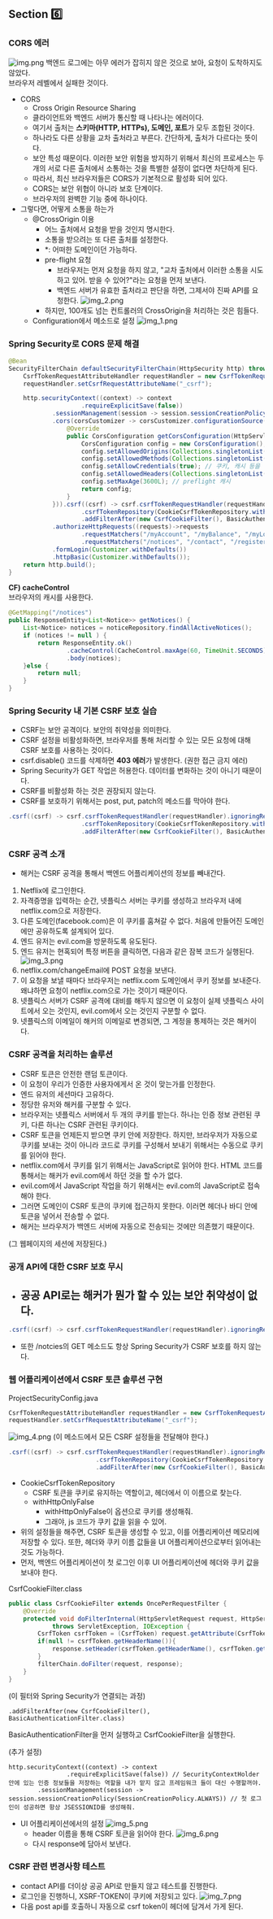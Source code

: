 ## Section 6️⃣
### CORS 에러
![img.png](image/img.png)
백엔드 로그에는 아무 에러가 잡히지 않은 것으로 보아, 요청이 도착하지도 않았다.  
브라우저 레벨에서 실패한 것이다.

- CORS
  - Cross Origin Resource Sharing
  - 클라이언트와 백엔드 서버가 통신할 때 나타나는 에러이다.
  - 여기서 출처는 **스키마(HTTP, HTTPs), 도메인, 포트**가 모두 조합된 것이다.
  - 하나라도 다른 상황을 교차 출처라고 부른다. 간단하게, 출처가 다르다는 뜻이다.
  - 보안 특성 때문이다. 이러한 보안 위험을 방지하기 위해서 최신의 프로세스는 두 개의 서로 다른 출처에서 소통하는 것을 특별한 설정이 없다면 차단하게 된다.
  - 따라서, 최신 브라우저들은 CORS가 기본적으로 활성화 되어 있다.
  - CORS는 보안 위협이 아니라 보호 단계이다.
  - 브라우저의 완벽한 기능 중에 하나이다.
- 그렇다면, 어떻게 소통을 하는가
  - @CrossOrigin 이용
    - 어느 출처에서 요청을 받을 것인지 명시한다.
    - 소통을 받으려는 또 다른 출처를 설정한다.
    - *: 어떠한 도메인이던 가능하다.
    - pre-flight 요청
      - 브라우저는 먼저 요청을 하지 않고, "교차 출처에서 이러한 소통을 시도하고 있어. 받을 수 있어?"라는 요청을 먼저 보낸다.
      - 백엔드 서버가 유효한 출처라고 판단을 하면, 그제서야 진짜 API를 요청한다.
![img_2.png](image/img_2.png)
    - 하지만, 100개도 넘는 컨트롤러의 CrossOrigin을 처리하는 것은 힘들다.
  - Configuration에서 메소드로 설정
![img_1.png](image/img_1.png)

### Spring Security로 CORS 문제 해결
```java
@Bean
SecurityFilterChain defaultSecurityFilterChain(HttpSecurity http) throws Exception {
    CsrfTokenRequestAttributeHandler requestHandler = new CsrfTokenRequestAttributeHandler();
    requestHandler.setCsrfRequestAttributeName("_csrf");

    http.securityContext((context) -> context
                    .requireExplicitSave(false))
            .sessionManagement(session -> session.sessionCreationPolicy(SessionCreationPolicy.ALWAYS))
            .cors(corsCustomizer -> corsCustomizer.configurationSource(new CorsConfigurationSource() { // 익명 객체
                @Override
                public CorsConfiguration getCorsConfiguration(HttpServletRequest request) {
                    CorsConfiguration config = new CorsConfiguration();
                    config.setAllowedOrigins(Collections.singletonList("http://localhost:4200"));
                    config.setAllowedMethods(Collections.singletonList("*"));
                    config.setAllowCredentials(true); // 쿠키, 캐시 등을 담는 것을 동의한다.
                    config.setAllowedHeaders(Collections.singletonList("*"));
                    config.setMaxAge(3600L); // preflight 캐시
                    return config;
                }
            })).csrf((csrf) -> csrf.csrfTokenRequestHandler(requestHandler).ignoringRequestMatchers("/contact", "/register")
                    .csrfTokenRepository(CookieCsrfTokenRepository.withHttpOnlyFalse()))
                    .addFilterAfter(new CsrfCookieFilter(), BasicAuthenticationFilter.class)
            .authorizeHttpRequests((requests)->requests
                    .requestMatchers("/myAccount", "/myBalance", "/myLoans", "/myCards", "/user").authenticated()
                    .requestMatchers("/notices", "/contact", "/register").permitAll())
            .formLogin(Customizer.withDefaults())
            .httpBasic(Customizer.withDefaults());
    return http.build();
}  
```

**CF) cacheControl**  
브라우저의 캐시를 사용한다.
```java
@GetMapping("/notices")
public ResponseEntity<List<Notice>> getNotices() {
    List<Notice> notices = noticeRepository.findAllActiveNotices();
    if (notices != null ) {
        return ResponseEntity.ok()
                .cacheControl(CacheControl.maxAge(60, TimeUnit.SECONDS)) // 브라우저가 60초 동안 notices API를 호출하지 않는다. 요구 사항에 따라 어떠한 데이터들이 자주 바뀌지 않을 것 같다면 사용한다.
                .body(notices);
    }else {
        return null;
    }
}
```

### Spring Security 내 기본 CSRF 보호 실습
- CSRF는 보안 공격이다. 보안의 취약성을 의미한다.
- CSRF 설정을 비활성화하면, 브라우저를 통해 처리할 수 있는 모든 요청에 대해 CSRF 보호를 사용하는 것이다.
- csrf.disable() 코드를 삭제하면 **403 에러**가 발생한다. (권한 접근 금지 에러)
- Spring Security가 GET 작업은 허용한다. 데이터를 변화하는 것이 아니기 때문이다.
- CSRF를 비활성화 하는 것은 권장되지 않는다.
- CSRF를 보호하기 위해서는 post, put, patch의 메소드를 막아야 한다.
```java
.csrf((csrf) -> csrf.csrfTokenRequestHandler(requestHandler).ignoringRequestMatchers("/contact", "/register")
                    .csrfTokenRepository(CookieCsrfTokenRepository.withHttpOnlyFalse()))
                    .addFilterAfter(new CsrfCookieFilter(), BasicAuthenticationFilter.class)
```

### CSRF 공격 소개
- 해커는 CSRF 공격을 통해서 백엔드 어플리케이션의 정보를 빼내간다.
1. Netflix에 로그인한다.
2. 자격증명을 입력하는 순간, 넷플릭스 서버는 쿠키를 생성하고 브라우저 내에 netflix.com으로 저장한다.
3. 다른 도메인(facebook.com)은 이 쿠키를 훔쳐갈 수 없다. 처음에 만들어진 도메인에만 공유하도록 설계되어 있다.
4. 엔드 유저는 evil.com을 방문하도록 유도된다.
5. 엔드 유저는 현혹되어 특정 버튼을 클릭하면, 다음과 같은 잠복 코드가 실행된다.
![img_3.png](image/img_3.png)
6. netflix.com/changeEmail에 POST 요청을 보낸다.
7. 이 요청을 보낼 때마다 브라우저는 netflix.com 도메인에서 쿠키 정보를 보내준다. 왜냐하면 요청이 netflix.com으로 가는 것이기 때문이다.
8. 넷플릭스 서버가 CSRF 공격에 대비를 해두지 않으면 이 요청이 실제 넷플릭스 사이트에서 오는 것인지, evil.com에서 오는 것인지 구분할 수 없다.
9. 넷플릭스의 이메일이 해커의 이메일로 변경되면, 그 계정을 통제하는 것은 해커이다.

### CSRF 공격을 처리하는 솔루션
- CSRF 토큰은 안전한 랜덤 토큰이다.
- 이 요청이 우리가 인증한 사용자에게서 온 것이 맞는가를 인정한다.
- 엔드 유저의 세션마다 고유하다.
- 정당한 유저와 해커를 구분할 수 있다.
- 브라우저는 넷플릭스 서버에서 두 개의 쿠키를 받는다. 하나는 인증 정보 관련된 쿠키, 다른 하나는 CSRF 관련된 쿠키이다. 
- CSRF 토큰을 언제든지 받으면 쿠키 안에 저장한다. 하지만, 브라우저가 자동으로 쿠키를 보내는 것이 아니라 코드로 쿠키를 구성해서 보내기 위해서는 수동으로 쿠키를 읽어야 한다.
- netflix.com에서 쿠키를 읽기 위해서는 JavaScript로 읽어야 한다. HTML 코드를 통해서는 해커가 evil.com에서 하던 것을 할 수가 없다.
- evil.com에서 JavaScript 작업을 하기 위해서는 evil.com의 JavaScript로 접속해야 한다.
- 그러면 도메인이 CSRF 토큰의 쿠키에 접근하지 못한다. 이러면 헤더나 바디 안에 토큰을 넣어서 전송할 수 없다.
- 해커는 브라우저가 백엔드 서버에 자동으로 전송되는 것에만 의존했기 때문이다.  

(그 웹페이지의 세션에 저장된다.)

### 공개 API에 대한 CSRF 보호 무시
- 공공 API로는 해커가 뭔가 할 수 있는 보안 취약성이 없다.
  - 
```java
.csrf((csrf) -> csrf.csrfTokenRequestHandler(requestHandler).ignoringRequestMatchers("/contact", "/register")
```
- 또한 /notcies의 GET 메소드도 항상 Spring Security가 CSRF 보호를 하지 않는다.

### 웹 어플리케이션에서 CSRF 토큰 솔루션 구현
ProjectSecurityConfig.java
```java
CsrfTokenRequestAttributeHandler requestHandler = new CsrfTokenRequestAttributeHandler();
requestHandler.setCsrfRequestAttributeName("_csrf");
```

![img_4.png](image/img_4.png)
(이 메소드에서 모든 CSRF 설정들을 전달해야 한다.)
```java
.csrf((csrf) -> csrf.csrfTokenRequestHandler(requestHandler).ignoringRequestMatchers("/contact", "/register") // 공공 API URL
                        .csrfTokenRepository(CookieCsrfTokenRepository.withHttpOnlyFalse()))
                        .addFilterAfter(new CsrfCookieFilter(), BasicAuthenticationFilter.class)
```
- CookieCsrfTokenRepository
  - CSRF 토큰을 쿠키로 유지하는 역할이고, 헤더에서 이 이름으로 찾는다. 
  - withHttpOnlyFalse
    - withHttpOnlyFalse이 옵션으로 쿠키를 생성해줘.
    - 그래야, js 코드가 쿠키 값을 읽을 수 있어.
- 위의 설정들을 해주면, CSRF 토큰을 생성할 수 있고, 이를 어플리케이션 메모리에 저장할 수 있다. 또한, 헤더와 쿠키 이름 값들을 UI 어플리케이션으로부터 읽어내는 것도 가능하다.
- 먼저, 백엔드 어플리케이션이 첫 로그인 이후 UI 어플리케이션에 헤더와 쿠키 값을 보내야 한다.

CsrfCookieFilter.class
```java
public class CsrfCookieFilter extends OncePerRequestFilter {
    @Override
    protected void doFilterInternal(HttpServletRequest request, HttpServletResponse response, FilterChain filterChain)
            throws ServletException, IOException {
        CsrfToken csrfToken = (CsrfToken) request.getAttribute(CsrfToken.class.getName()); // null이 아닐 경우 CSRF 토큰을 생성했다는 뜻이다.
        if(null != csrfToken.getHeaderName()){
            response.setHeader(csrfToken.getHeaderName(), csrfToken.getToken());
        }
        filterChain.doFilter(request, response);
    }
}
```

(이 필터와 Spring Security가 연결되는 과정)
```
.addFilterAfter(new CsrfCookieFilter(), BasicAuthenticationFilter.class)
```
BasicAuthenticationFilter을 먼저 실행하고 CsrfCookieFilter을 실행한다.  

(추가 설정)
```
http.securityContext((context) -> context
                .requireExplicitSave(false)) // SecurityContextHolder 안에 있는 인증 정보들을 저장하는 역할을 내가 맡지 않고 프레임워크 들이 대신 수행할꺼야.
        .sessionManagement(session -> session.sessionCreationPolicy(SessionCreationPolicy.ALWAYS)) // 첫 로그인이 성공하면 항상 JSESSIONID를 생성해줘.
```

- UI 어플리케이션에서의 설정
![img_5.png](image/img_5.png)
  - header 이름을 통해 CSRF 토큰을 읽어야 한다.
![img_6.png](image/img_6.png)
  - 다시 response에 담아서 보낸다.

### CSRF 관련 변경사항 테스트
- contact API를 더이상 공공 API로 만들지 않고 테스트를 진행한다.
- 로그인을 진행하니, XSRF-TOKEN이 쿠키에 저장되고 있다.
![img_7.png](image/img_7.png)
- 다음 post api를 호출하니 자동으로 csrf token이 헤더에 담겨서 가게 된다.